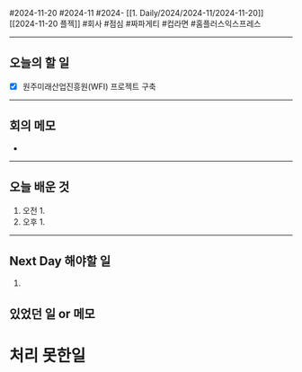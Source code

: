 #2024-11-20 #2024-11 #2024- [[1. Daily/2024/2024-11/2024-11-20]] [[2024-11-20 플젝]]
#회사 #점심 #짜파게티 #컵라면 #홈플러스익스프레스

---
## 오늘의 할 일
- [x] 원주미래산업진흥원(WFI) 프로젝트 구축 
---
## 회의 메모
- 
---
## 오늘 배운 것
1. 오전
    1. 
2. 오후
    1. 
---
## Next Day 해야할 일
1. 


## 있었던 일 or 메모


# 처리 못한일